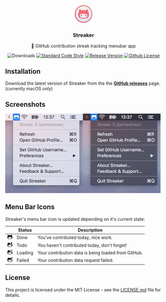 <p align="center">
    <img src="icon@2x.png" height="64">
    <h3 align="center">Streaker</h3>
    <p align="center">🐙 GitHub contribution streak tracking menubar app<p>
    <p align="center"><img src="https://img.shields.io/github/downloads/jamieweavis/streaker/total.svg" alt="Downloads"> <a href="https://github.com/feross/standard"><img src="https://img.shields.io/badge/code%20style-standard-brightgreen.svg" alt="Standard Code Style"></a> <a href="https://github.com/jamieweavis/streaker/releases"><img src="https://img.shields.io/github/release/jamieweavis/streaker.svg" alt="Release Version"></a> <a href="https://raw.githubusercontent.com/jamieweavis/streaker/master/LICENSE.md"><img src="https://img.shields.io/badge/license-MIT-blue.svg" alt="Github License"></a></p>
</p>

## Installation

Download the latest version of Streaker from the the **[GitHub releases](https://github.com/jamieweavis/streaker/releases)** page. (currently macOS only)

## Screenshots

<img src="screenshots/light.png" width="250"><img src="screenshots/dark.png" width="250">

## Menu Bar Icons

Streaker's menu bar icon is updated depending on it's current state:

| | Status | Description |
| ------ | ---- | ----------- |
| <img src="app/icons/macos/doneTemplate@2x.png" width="16"> | Done | You've contributed today, nice work. |
| <img src="app/icons/macos/todoTemplate@2x.png" width="16"> | Todo | You haven't contributed today, don't forget! |
| <img src="app/icons/macos/loadTemplate@2x.png" width="16"> | Loading | Your contribution data is being loaded from GitHub. |
| <img src="app/icons/macos/failTemplate@2x.png" width="16"> | Failed | Your contribution data request failed. |

## License

This project is licensed under the MIT License - see the [LICENSE.md](LICENSE.md) file for details.
